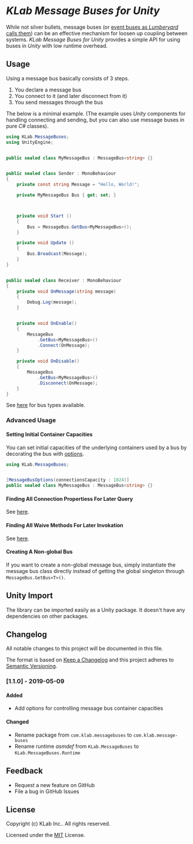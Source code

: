 # *KLab Message Buses for Unity*

While not silver bullets, message buses (or [event buses as *Lumberyard* calls them](https://docs.aws.amazon.com/lumberyard/latest/userguide/ebus-in-depth.html))
can be an effective mechanism for loosen up coupling between systems.
*KLab Message Buses for Unity* provides a simple API 
for using buses in *Unity* with low runtime overhead.


## Usage

Using a message bus basically consists of 3 steps.

1. You declare a message bus
1. You connect to it (and later disconnect from it)
1. You send messages through the bus

The below is a minimal example.
(The example uses *Unity* components for handling connecting and sending,
but you can also use message buses in pure *C#* classes).

```cs
using KLab.MessageBuses;
using UnityEngine;


public sealed class MyMessageBus : MessageBus<string> {}


public sealed class Sender : MonoBehaviour
{
    private const string Message = "Hello, World!";

    private MyMessageBus Bus { get; set; }



    private void Start ()
    {
        Bus = MessageBus.GetBus<MyMessageBus>();
    }

    private void Update ()
    {
        Bus.Broadcast(Message);
    }
}


public sealed class Receiver : MonoBehaviour
{
    private void OnMessage(string message)
    {
        Debug.Log(message);
    }


    private void OnEnable()
    {
        MessageBus
            .GetBus<MyMessageBus>()
            .Connect(OnMessage);
    }

    private void OnDisable()
    {
        MessageBus
            .GetBus<MyMessageBus>()
            .Disconnect(OnMessage);
    }
}
```

See [here](./Runtime/KLab/MessageBuses/MessageBus.cs#L90) for bus types available.


### Advanced Usage

#### Setting Initial Container Capacities

You can set initial capacities of the underlying containers used by a bus
by decorating the bus with [options](./Runtime/KLab/MessageBuses/MessageBus.cs#L25).

```cs
using KLab.MessageBuses;


[MessageBusOptions(connectionsCapacity : 1024)]
public sealed class MyMessageBus : MessageBus<string> {}
```

#### Finding All Connection Propertiess For Later Query

See [here](./Examples/KLab/MessageBuses/AdvancedExamples.cs#L32).


#### Finding All Waive Methods For Later Invokation

See [here](./Examples/KLab/MessageBuses/AdvancedExamples.cs#L106).


#### Creating A Non-global Bus

If you want to create a non-global message bus,
simply instantiate the message bus class directly
instead of getting the global singleton through ```MessageBus.GetBus<T>()```.


## Unity Import

The library can be imported easily as a Unity package.
It doesn't have any dependencies on other packages.


## Changelog

All notable changes to this project will be documented in this file.

The format is based on [Keep a Changelog](http://keepachangelog.com/en/1.0.0/)
and this project adheres to [Semantic Versioning](http://semver.org/spec/v2.0.0.html).

### [1.1.0] - 2019-05-09

#### Added

- Add options for controlling message bus container capacities

#### Changed

- Rename package from `com.klab.messagebuses` to `com.klab.message-buses`
- Rename runtime *asmdef* from `KLab.MessageBuses` to `KLab.MessageBuses.Runtime`


## Feedback

- Request a new feature on GitHub
- File a bug in GitHub Issues


## License

Copyright (c) KLab Inc.. All rights reserved.

Licensed under the [MIT](LICENSE) License.
